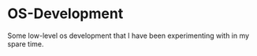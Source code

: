 # OS-Development
Some low-level os development that I have been experimenting with in my spare time. 
